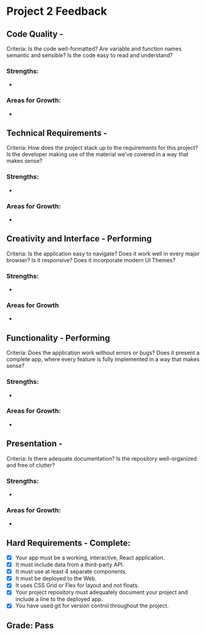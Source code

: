 # Project 2 Feedback

## Code Quality -

Criteria: Is the code well-formatted? Are variable and function names semantic and sensible? Is the code easy to read and understand?

### Strengths:

-

### Areas for Growth:

-

## Technical Requirements -

Criteria: How does the project stack up to the requirements for this project? Is the developer making use of the material we've covered in a way that makes sense?

### Strengths:

-

### Areas for Growth:

-

## Creativity and Interface - Performing

Criteria: Is the application easy to navigate? Does it work well in every major browser? Is it responsive? Does it incorporate modern UI Themes?

### Strengths:

-

### Areas for Growth

-

## Functionality - Performing

Criteria: Does the application work without errors or bugs? Does it present a complete app, where every feature is fully implemented in a way that makes sense?

### Strengths:

-

### Areas for Growth:

-

## Presentation -

Criteria: Is there adequate documentation? Is the repository well-organized and free of clutter?

### Strengths:

-

### Areas for Growth:

-

## Hard Requirements - Complete:

-   [x] Your app must be a working, interactive, React application.
-   [x] It must include data from a third-party API.
-   [x] It must use at least 4 separate components.
-   [x] It must be deployed to the Web.
-   [x] It uses CSS Grid or Flex for layout and not floats.
-   [x] Your project repository must adequately document your project and include a line to the deployed app.
-   [x] You have used git for version control throughout the project.

## Grade: Pass
